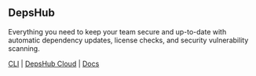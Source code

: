## DepsHub

Everything you need to keep your team secure and up-to-date with automatic dependency updates, license checks, and security vulnerability scanning.

[CLI](https://docs.depshub.com/) | [DepsHub Cloud](https://depshub.com/) | [Docs](https://docs.depshub.com/)
